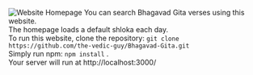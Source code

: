 ![Website Homepage](https://raw.githubusercontent.com/the-vedic-guy/Bhagavad-Gita/refs/heads/main/Screenshot%2024-12-10%at%1.03.33%PM.png?raw=true)
You can search Bhagavad Gita verses using this website. <br>
The homepage loads a default shloka each day. <br>
To run this website, clone the repository: `git clone https://github.com/the-vedic-guy/Bhagavad-Gita.git` <br>
Simply run npm: `npm install` . <br>
Your server will run at http://localhost:3000/
